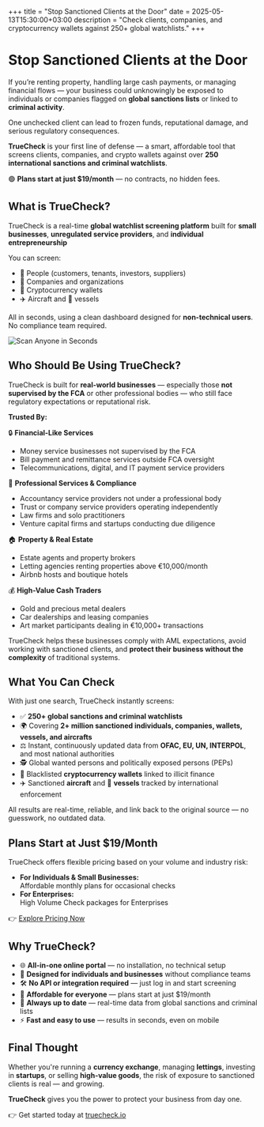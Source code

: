 +++
title = "Stop Sanctioned Clients at the Door"
date = 2025-05-13T15:30:00+03:00
description = "Check clients, companies, and cryptocurrency wallets against 250+ global watchlists."
+++

# **Stop Sanctioned Clients at the Door**

If you’re renting property, handling large cash payments, or managing financial flows — your business could unknowingly be exposed to individuals or companies flagged on **global sanctions lists** or linked to **criminal activity**.

One unchecked client can lead to frozen funds, reputational damage, and serious regulatory consequences.

**TrueCheck** is your first line of defense — a smart, affordable tool that screens clients, companies, and crypto wallets against over **250 international sanctions and criminal watchlists**.

🟢 **Plans start at just $19/month** — no contracts, no hidden fees.

  
## **What is TrueCheck?**

TrueCheck is a real-time **global watchlist screening platform** built for **small businesses**, **unregulated service providers**, and **individual entrepreneurship** 

You can screen:

-   🧍 People (customers, tenants, investors, suppliers)
-   🏢 Companies and organizations
-   💸 Cryptocurrency wallets
-   ✈️ Aircraft and 🚢 vessels

All in seconds, using a clean dashboard designed for **non-technical users**. No compliance team required.

![Scan Anyone in Seconds](truecheck_scan.jpg)

  ## **Who Should Be Using TrueCheck?**

TrueCheck is built for **real-world businesses** — especially those **not supervised by the FCA** or other professional bodies — who still face regulatory expectations or reputational risk.

**Trusted By:**

🔒 **Financial-Like Services**

-   Money service businesses not supervised by the FCA
-   Bill payment and remittance services outside FCA oversight
-   Telecommunications, digital, and IT payment service providers

💼 **Professional Services & Compliance**

-   Accountancy service providers not under a professional body
-   Trust or company service providers operating independently
-   Law firms and solo practitioners
-   Venture capital firms and startups conducting due diligence

🏠 **Property & Real Estate**

-   Estate agents and property brokers
-   Letting agencies renting properties above €10,000/month
-   Airbnb hosts and boutique hotels

💰 **High-Value Cash Traders**

-   Gold and precious metal dealers
-   Car dealerships and leasing companies
-   Art market participants dealing in €10,000+ transactions

TrueCheck helps these businesses comply with AML expectations, avoid working with sanctioned clients, and **protect their business without the complexity** of traditional systems.

  ##  **What You Can Check**

With just one search, TrueCheck instantly screens:

-   ✅ **250+ global sanctions and criminal watchlists**
-   🌍 Covering **2+ million sanctioned individuals, companies, wallets, vessels, and aircrafts**
-   ⚖️ Instant, continuously updated data from **OFAC, EU, UN, INTERPOL**, and most national authorities
-   🕵️ Global wanted persons and politically exposed persons (PEPs)
-   💸 Blacklisted **cryptocurrency wallets** linked to illicit finance
-   ✈️ Sanctioned **aircraft** and 🚢 **vessels** tracked by international enforcement

All results are real-time, reliable, and link back to the original source — no guesswork, no outdated data.

 ## **Plans Start at Just $19/Month**

TrueCheck offers flexible pricing based on your volume and industry risk:

-   **For Individuals & Small Businesses:**  
    Affordable monthly plans for occasional checks
-   **For Enterprises:**  
    High Volume Check packages for Enterprises

👉 [Explore Pricing Now](https://truecheck.io/#pricing)

 ## **Why TrueCheck?**

-   🌐 **All-in-one online portal** — no installation, no technical setup
-   🧠 **Designed for individuals and businesses** without compliance teams
-   🛠️ **No API or integration required** — just log in and start screening
-   💸 **Affordable for everyone** — plans start at just $19/month
-   🔄 **Always up to date** — real-time data from global sanctions and criminal lists
-   ⚡ **Fast and easy to use** — results in seconds, even on mobile

 ## **Final Thought**

Whether you're running a **currency exchange**, managing **lettings**, investing in **startups**, or selling **high-value goods**, the risk of exposure to sanctioned clients is real — and growing.

**TrueCheck** gives you the power to protect your business from day one.

👉 Get started today at [truecheck.io](https://truecheck.io/)





